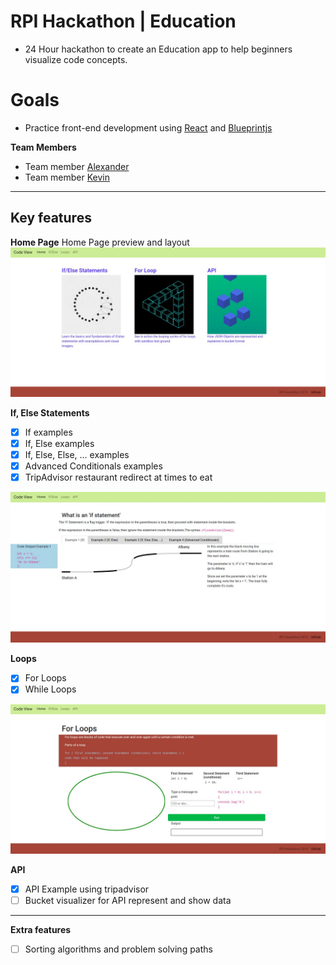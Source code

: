 # RPI Hackathon | Education
- 24 Hour hackathon to create an Education app to help beginners visualize code concepts.
# Goals
- Practice front-end development using [React](https://reactjs.org/) and [Blueprintjs](https://blueprintjs.com/)

**Team Members**
- Team member [Alexander](https://github.com/aionate0812)
- Team member [Kevin](https://github.com/Knkjett)
---
## Key features
**Home Page**
Home Page preview and layout
![homeExample](https://github.com/aionate0812/RPIHackathon2019/blob/master/src/assets/home.jpg)

**If, Else Statements**
- [x] If examples
- [x] If, Else examples
- [x] If, Else, Else, ... examples
- [x] Advanced Conditionals examples
- [x] TripAdvisor restaurant redirect at times to eat

![ifelseExample](https://github.com/aionate0812/RPIHackathon2019/blob/master/src/assets/ifelse.jpg?raw=true)

**Loops**
- [x] For Loops
- [X] While Loops

![forloopExample](https://github.com/aionate0812/RPIHackathon2019/blob/master/src/assets/loops.jpg?raw=true)

**API**
- [X] API Example using tripadvisor
- [ ] Bucket visualizer for API represent and show data
---
**Extra features**
- [ ] Sorting algorithms and problem solving paths
